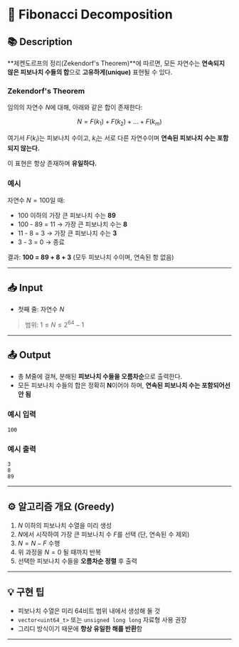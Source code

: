 # 🧮 Fibonacci Decomposition

## 📚 Description

\*\*제켄도르프의 정리(Zekendorf's Theorem)\*\*에 따르면, 모든 자연수는 **연속되지 않은 피보나치 수들의 합**으로 **고유하게(unique)** 표현될 수 있다.

### Zekendorf's Theorem

임의의 자연수 $N$에 대해, 아래와 같은 합이 존재한다:

$$
N = F(k_1) + F(k_2) + ... + F(k_m)
$$

여기서 $F(k_i)$는 피보나치 수이고, $k_i$는 서로 다른 자연수이며 **연속된 피보나치 수는 포함되지 않는다.**

이 표현은 항상 존재하며 **유일하다.**

### 예시

자연수 $N = 100$일 때:

* 100 이하의 가장 큰 피보나치 수는 **89**
* 100 - 89 = 11 → 가장 큰 피보나치 수는 **8**
* 11 - 8 = 3 → 가장 큰 피보나치 수는 **3**
* 3 - 3 = 0 → 종료

결과: **100 = 89 + 8 + 3** (모두 피보나치 수이며, 연속된 항 없음)

---

## 📥 Input

* 첫째 줄: 자연수 $N$

> 범위: $1 \leq N \leq 2^{64} - 1$

---

## 📤 Output

* 총 M줄에 걸쳐, 분해된 **피보나치 수들을 오름차순**으로 출력한다.
* 모든 피보나치 수들의 합은 정확히 **N**이어야 하며, **연속된 피보나치 수는 포함되어선 안 됨**

### 예시 입력

```
100
```

### 예시 출력

```
3
8
89
```

---

## ⚙️ 알고리즘 개요 (Greedy)

1. $N$ 이하의 피보나치 수열을 미리 생성
2. $N$에서 시작하여 가장 큰 피보나치 수 $F$를 선택 (단, 연속된 수 제외)
3. $N = N - F$ 수행
4. 위 과정을 $N = 0$ 될 때까지 반복
5. 선택한 피보나치 수들을 **오름차순 정렬** 후 출력

---

## 💡 구현 팁

* 피보나치 수열은 미리 64비트 범위 내에서 생성해 둘 것
* `vector<uint64_t>` 또는 `unsigned long long` 자료형 사용 권장
* 그리디 방식이기 때문에 **항상 유일한 해를 반환**함

---

